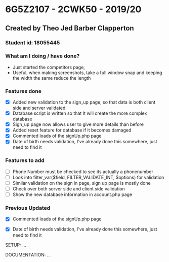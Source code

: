 # 6G5Z2107 - 2CWK50 - 2019/20
## Created by Theo Jed Barber Clapperton
### Student id: 18055445


### What am I doing / have done?
- Just started the competitors page,
- Useful, when making screenshots, take a full window snap and keeping the width the same reduce the length

### Features done
- [x] Added new validation to the sign_up page, so that data is both client side and server validated
- [x] Database script is written so that It will create the more complex database 
- [x] Sign_up page now allows user to give more details than before
- [x] Added reset feature for database if it becomes damaged
- [x] Commented loads of the signUp.php page
- [x] Date of birth needs validation, I've already done this somewhere, just need to find it

### Features to add
- [ ] Phone Number must be checked to see its actually a phonenumber
- [ ] Look into filter_var($field, FILTER_VALIDATE_INT, $options) for validation
- [ ] Similar validation on the sign in page, sign up page is mostly done
- [ ] Check over both server side and client side validation
- [ ] Show the new database information in account.php page

### Previous Updated
- [x] Commented loads of the signUp.php page
- [x] Date of birth needs validation, I've already done this somewhere, just need to find it





SETUP:
...


DOCUMENTATION:
...
